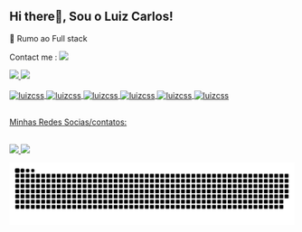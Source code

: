 ## Hi there👋, Sou o Luiz Carlos!

🌱 Rumo ao Full stack 

Contact me :  <a href="https://api.whatsapp.com/send?phone=+5562986432931">
    <img src="https://img.shields.io/badge/WhatsApp-25D366?style=for-the-badge&logo=whatsapp&logoColor=white" target="_blank" />
 </a>
<div>
  <a href="https://github.com/luizcarlosjj">
  <img height="180cm" src="https://github-readme-stats.vercel.app/api?username=luizcarlosjj&show_icons=true&theme=dracula&include_all_commits=true&count_private=true"/>
  <img height="180cm" src="https://github-readme-stats.vercel.app/api/top-langs/?username=luizcarlosjj&layout=compact&langs_count=16&theme=dracula"/>
</div>
<div style="display: inline_block"><br>
  <img align="center" alt="luizcss" height="35" width="40" src="https://cdn.jsdelivr.net/gh/devicons/devicon/icons/html5/html5-original.svg" />
  <img align="center" alt="luizcss" height="35" width="40" src="https://cdn.jsdelivr.net/gh/devicons/devicon/icons/css3/css3-original.svg" />
  <img align="center" alt="luizcss" height="35" width="40" src="https://cdn.jsdelivr.net/gh/devicons/devicon/icons/javascript/javascript-original.svg" />
  <img align="center" alt="luizcss" height="35" width="40" src="https://cdn.jsdelivr.net/gh/devicons/devicon/icons/php/php-original.svg" />
  <img align="center" alt="luizcss" height="35" width="40" src="https://cdn.jsdelivr.net/gh/devicons/devicon/icons/python/python-original.svg" />
  <img align="center" alt="luizcss" height="35"width="40" src="https://cdn.jsdelivr.net/gh/devicons/devicon/icons/wordpress/wordpress-original.svg" />

</div>
  
##
  
Minhas Redes Socias/contatos:
  
<div style="display: inline-block" target="_blank" ></br>
 <a href="https://www.linkedin.com/in/marcelorafael23/" >
    <img src="https://img.shields.io/badge/LinkedIn-0077B5?style=for-the-badge&logo=linkedin&logoColor=white" target="_blank" />
 </a>

 <a href="https://www.instagram.com/luiz.jb62/">
    <img src="https://img.shields.io/badge/-instagram-red" target="_blank" />
 </a>
</div>

![Snake animation](https://github.com/luizcarlosjj/luizcarlosjj/blob/output/github-contribution-grid-snake.svg)
